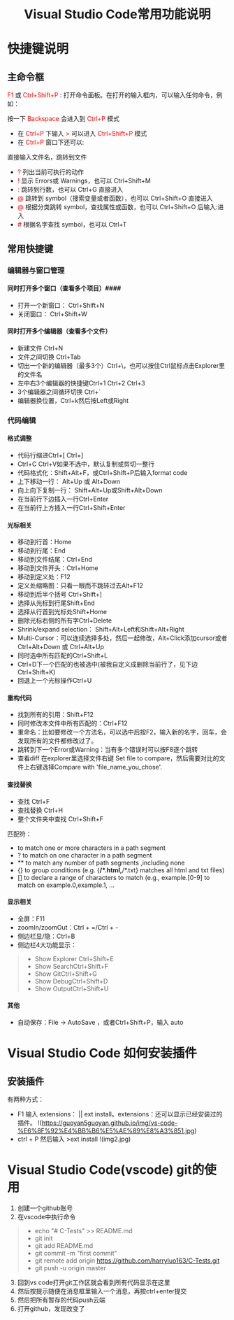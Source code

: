 #  <center>Visual Studio Code常用功能说明</center>  #
 
 
# 快捷键说明 #
## 主命令框 ##
<font color='red'>F1</font> 或 <font color='red'>Ctrl+Shift+P </font>: 打开命令面板。在打开的输入框内，可以输入任何命令，例如：

按一下 <font color='red'>Backspace</font> 会进入到 <font color='red'>Ctrl+P</font> 模式
* 在 <font color='red'>Ctrl+P</font> 下输入 <font color='red'>></font> 可以进入 <font color='red'>Ctrl+Shift+P</font> 模式
* 在 <font color='red'>Ctrl+P </font>窗口下还可以:

直接输入文件名，跳转到文件
* <font color='red'>?</font> 列出当前可执行的动作
* <font color='red'>! </font>显示 Errors或 Warnings，也可以 Ctrl+Shift+M
* <font color='red'>: </font>跳转到行数，也可以 Ctrl+G 直接进入
* <font color='red'>@ </font>跳转到 symbol（搜索变量或者函数），也可以 Ctrl+Shift+O 直接进入
* <font color='red'>@</font> 根据分类跳转 symbol，查找属性或函数，也可以 Ctrl+Shift+O 后输入:进入
* <font color='red'>\# </font>根据名字查找 symbol，也可以 Ctrl+T

## 常用快捷键 ##
### 编辑器与窗口管理 ###
#### 同时打开多个窗口（查看多个项目）####
* 打开一个新窗口： Ctrl+Shift+N
* 关闭窗口： Ctrl+Shift+W
#### 同时打开多个编辑器（查看多个文件） ####
* 新建文件 Ctrl+N
* 文件之间切换 Ctrl+Tab
* 切出一个新的编辑器（最多3个）Ctrl+\，也可以按住Ctrl鼠标点击Explorer里的文件名
* 左中右3个编辑器的快捷键Ctrl+1 Ctrl+2 Ctrl+3
* 3个编辑器之间循环切换 Ctrl+`
* 编辑器换位置，Ctrl+k然后按Left或Right
### 代码编辑 ###
#### 格式调整 ####
* 代码行缩进Ctrl+[ Ctrl+]
* Ctrl+C Ctrl+V如果不选中，默认复制或剪切一整行
* 代码格式化：Shift+Alt+F，或Ctrl+Shift+P后输入format code
* 上下移动一行： Alt+Up 或 Alt+Down
* 向上向下复制一行： Shift+Alt+Up或Shift+Alt+Down
* 在当前行下边插入一行Ctrl+Enter
* 在当前行上方插入一行Ctrl+Shift+Enter
#### 光标相关 ####
* 移动到行首：Home
* 移动到行尾：End
* 移动到文件结尾：Ctrl+End
* 移动到文件开头：Ctrl+Home
* 移动到定义处：F12
* 定义处缩略图：只看一眼而不跳转过去Alt+F12
* 移动到后半个括号 Ctrl+Shift+]
* 选择从光标到行尾Shift+End
* 选择从行首到光标处Shift+Home
* 删除光标右侧的所有字Ctrl+Delete
* Shrink/expand selection： Shift+Alt+Left和Shift+Alt+Right
* Multi-Cursor：可以连续选择多处，然后一起修改，Alt+Click添加cursor或者Ctrl+Alt+Down 或 Ctrl+Alt+Up
* 同时选中所有匹配的Ctrl+Shift+L
* Ctrl+D下一个匹配的也被选中(被我自定义成删除当前行了，见下边Ctrl+Shift+K)
* 回退上一个光标操作Ctrl+U
#### 重构代码 ####
* 找到所有的引用：Shift+F12
* 同时修改本文件中所有匹配的：Ctrl+F12
* 重命名：比如要修改一个方法名，可以选中后按F2，输入新的名字，回车，会发现所有的文件都修改过了。
* 跳转到下一个Error或Warning：当有多个错误时可以按F8逐个跳转
* 查看diff 在explorer里选择文件右键 Set file to compare，然后需要对比的文件上右键选择Compare with 'file_name_you_chose'.
#### 查找替换 ####
* 查找 Ctrl+F
* 查找替换 Ctrl+H
* 整个文件夹中查找 Ctrl+Shift+F

匹配符：  
* to match one or more characters in a path segment
* ? to match on one character in a path segment
* ** to match any number of path segments ,including none
* {} to group conditions (e.g. {**/*.html,**/*.txt} matches all html and txt files)
* [] to declare a range of characters to match (e.g., example.[0-9] to match on example.0,example.1, …
#### 显示相关 ####
* 全屏：F11
* zoomIn/zoomOut：Ctrl + =/Ctrl + -
* 侧边栏显/隐：Ctrl+B
* 侧边栏4大功能显示：
>* Show Explorer Ctrl+Shift+E
>* Show SearchCtrl+Shift+F
>* Show GitCtrl+Shift+G
>* Show DebugCtrl+Shift+D
>* Show OutputCtrl+Shift+U
#### 其他 ####
* 自动保存：File -> AutoSave ，或者Ctrl+Shift+P，输入 auto

# Visual Studio Code 如何安装插件 #
## 安装插件 ##
有两种方式：
* F1 输入 extensions： || ext install。extensions：还可以显示已经安装过的插件。
!(https://guoyan5guoyan.github.io/img/vs-code-%E6%8F%92%E4%BB%B6%E5%AE%89%E8%A3%851.jpg)
* ctrl + P 然后输入 >ext install
!(img2.jpg)

# Visual Studio Code(vscode) git的使用 #
1. 创建一个github账号 
2. 在vscode中执行命令
>* echo "# C-Tests" >> README.md
>* git init
>* git add README.md
>* git commit -m "first commit"
>* git remote add origin https://github.com/harryluo163/C-Tests.git
>* git push -u origin master
3. 回到vs code打开git工作区就会看到所有代码显示在这里 
4. 然后按提示随便在消息框里输入一个消息，再按ctrl+enter提交 
5. 然后把所有暂存的代码push云端 
6. 打开github，发现改变了 